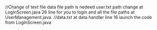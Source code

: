//Change of text file data file path is nedeed
user.txt path change at LogInScreen.java 26 line for you to login and all the file paths at UserManagement.java.
//data.txt at data handler line 16
launch the code from LogInScreen.java
